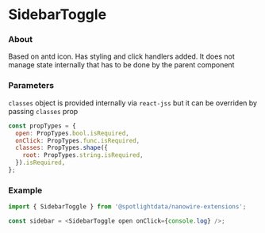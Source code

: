 # SidebarToggle

### About

Based on antd icon. Has styling and click handlers added.
It does not manage state internally that has to be done by the parent component

### Parameters

`classes` object is provided internally via `react-jss` but it can be overriden by passing `classes` prop

```javascript
const propTypes = {
  open: PropTypes.bool.isRequired,
  onClick: PropTypes.func.isRequired,
  classes: PropTypes.shape({
    root: PropTypes.string.isRequired,
  }).isRequired,
};
```

### Example

```javascript
import { SidebarToggle } from '@spotlightdata/nanowire-extensions';

const sidebar = <SidebarToggle open onClick={console.log} />;
```
